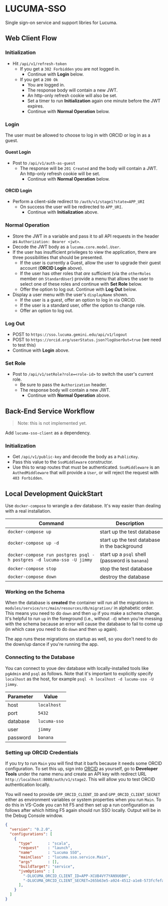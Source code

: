 # LUCUMA-SSO

Single sign-on service and support libries for Lucuma.

## Web Client Flow

### Initialization

- Hit `/api/v1/refresh-token`
  - If you get a `302 Forbidden` you are not logged in.
    - Continue with **Login** below.
  - If you get a `200 Ok`
    - You are logged in.
    - The response body will contain a new JWT.
    - An http-only refresh cookie will also be set.
    - Set a timer to run **Initialization** again one minute before the JWT expires.
    - Continue with **Normal Operation** below.

### Login

The user must be allowed to choose to log in with ORCID or log in as a guest.

#### Guest Login

- Post to `/api/v1/auth-as-guest`
  - The response will be `201 Created` and the body will contain a JWT. An http-only refresh cookie will be set.
    - Continue with **Normal Operation** below.

#### ORCID Login

- Perform a client-side redirect to `/auth/v1/stage1?state=APP_URI`
  - On success the user will be redirected to `APP_URI`.
    - Continue with **Initialization** above.

### Normal Operation

- Store the JWT in a variable and pass it to all API requests in the header as `Authorization: Bearer <jwt>`.
- Decode the JWT body as a `lucuma.core.model.User`.
- If the user has insufficient privileges to view the application, there are three possibilities that should be presented.
    - If the user is currently a Guest, allow the user to upgrade their guest account (**ORCID Login** above).
    - If the user has other roles that _are_ sufficient (via the `otherRoles` member on `StandardUser`) provide a menu that allows the user to select one of these roles and continue with **Set Role** below.
    - Offer the option to log out. Continue with **Log Out** below.
- Display a user menu with the user's `displayName` shown.
  - If the user is a guest, offer an option to log in via ORCID.
  - If the user is a standard user, offer the option to change role.
  - Offer an option to log out.

### Log Out

- POST to `https://sso.lucuma.gemini.edu/api/v1/logout`
- POST to `https://orcid.org/userStatus.json?logUserOut=true` (we need to test this)
- Continue with **Login** above.

### Set Role

- Post to `/api/v1/setRole?role=<role-id>` to switch the user's current role.
  - Be sure to pass the `Authorization` header.
  - The response body will contain a new JWT.
    - Continue with **Normal Operation** above.


## Back-End Service Workflow

> Note: this is not implemented yet.

Add `lucuma-sso-client` as a dependency.

### Initialization

- Get `/api/v1/public-key` and decode the body as a `PublicKey`.
- Pass this value to the `SsoMiddleware` constructor.
- Use this to wrap routes that must be authenticated. `SsoMiddleware` is an `AuthedMiddleware` that will provide a `User`, or will reject the request with `403 Forbidden`.

## Local Development QuickStart

Use `docker-compose` to wrangle a dev database. It's way easier than dealing with a real installation.

| Command                                                               | Description                                    |
|-----------------------------------------------------------------------|------------------------------------------------|
| `docker-compose up`                                                   | start up the test database                     |
| `docker-compose up -d`                                                | start up the test database in the background   |
| `docker-compose run postgres psql -h postgres -d lucuma-sso -U jimmy` | start up a `psql` shell (password is `banana`) |
| `docker-compose stop`                                                 | stop the test database                         |
| `docker-compose down`                                                 | destroy the database                           |


### Working on the Schema

When the database is **created** the container will run all the migrations in `modules/service/src/main/resources/db/migration/` in alphabetic order. This means you need to do `down` and then `up` if you make a schema change. It's helpful to run `up` in the foreground (i.e., without `-d`) when you're messing with the schema because an error will cause the database to fail to come up (in which case you need to do `down` and then `up` again).

The app runs these migrations on startup as well, so you don't need to do the down/up dance if you're running the app.

### Connecting to the Database

You can connect to youe dev database with locally-installed tools like `pgAdmin` and `psql` as follows. Note that it's important to explicitly specify `localhost` as the host, for example `psql -h localhost -d lucuma-sso -U jimmy`.

| Parameter | Value        |
|-----------|--------------|
| host      | `localhost`  |
| port      | `5432`       |
| database  | `lucuma-sso` |
| user      | `jimmy`      |
| password  | `banana`     |

### Setting up ORCID Credentials

If you try to run `Main` you will find that it barfs because it needs some ORCID configuration. To set this up, sign into [ORCID](http://orcid.org) as yourself, go to **Developer Tools** under the name menu and create an API key with redirect URL `http://localhost:8080/auth/v1/stage2`. This will allow you to test ORCID authentication locally.

You will need to provide `GPP_ORCID_CLIENT_ID` and `GPP_ORCID_CLIENT_SECRET` either as environment variables or system properties when you run `Main`. To do this in VS-Code you can hit F5 and then set up a run configuration as follows after which hitting F5 again should run SSO locally. Output will be in the Debug Console window.

```json
{
  "version": "0.2.0",
  "configurations": [
    {
      "type"       : "scala",
      "request"    : "launch",
      "name"       : "Lucuma SSO",
      "mainClass"  : "lucuma.sso.service.Main",
      "args"       : [],
      "buildTarget": "service",
      "jvmOptions" : [
        "-DLUCUMA_ORCID_CLIENT_ID=APP-XCUB4VY7YAN9U6BH",
        "-DLUCUMA_ORCID_CLIENT_SECRET=265b63e5-a924-4512-a1e8-573fcfefa92d",
      ],
    }
  ]
}
```
